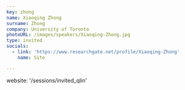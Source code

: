 ```yaml
---
key: zhong
name: Xiaoqing Zhong
surname: Zhong
company: University of Toronto
photoURL: /images/speakers/Xiaoqing-Zhong.jpg
type: invited
socials:
  - link: 'https://www.researchgate.net/profile/Xiaoqing-Zhong'
    name: Site

---
```

website: '/sessions/invited_qlin'
